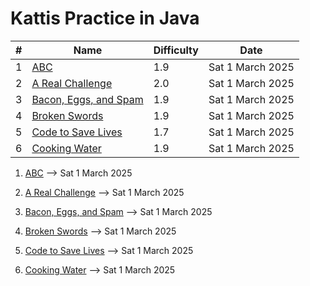 # Kattis Practice in Java 

| # | Name | Difficulty | Date |
| - | ---- | ---------- | ---- |
| 1 | [ABC](https://open.kattis.com/problems/abc) | 1.9 | Sat 1 March 2025 | 
| 2 | [A Real Challenge](https://open.kattis.com/problems/areal) | 2.0 | Sat 1 March 2025 | 
| 3 | [Bacon, Eggs, and Spam](https://open.kattis.com/problems/baconeggsandspam) | 1.9 | Sat 1 March 2025 | 
| 4 | [Broken Swords](https://open.kattis.com/problems/brokenswords) | 1.9 | Sat 1 March 2025 | 
| 5 | [Code to Save Lives](https://open.kattis.com/problems/codetosavelives) | 1.7 | Sat 1 March 2025 | 
| 6 | [Cooking Water](https://open.kattis.com/problems/cookingwater) | 1.9 | Sat 1 March 2025 |

1. [ABC](https://open.kattis.com/problems/abc) --> Sat 1 March 2025

2. [A Real Challenge](https://open.kattis.com/problems/areal) --> Sat 1 March 2025

3. [Bacon, Eggs, and Spam](https://open.kattis.com/problems/baconeggsandspam) --> Sat 1 March 2025

4. [Broken Swords](https://open.kattis.com/problems/brokenswords) --> Sat 1 March 2025

5. [Code to Save Lives](https://open.kattis.com/problems/codetosavelives) --> Sat 1 March 2025 

6. [Cooking Water](https://open.kattis.com/problems/cookingwater) --> Sat 1 March 2025 